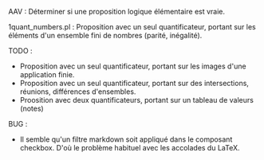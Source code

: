 AAV : Déterminer si une proposition logique élémentaire est vraie.

1quant_numbers.pl : Proposition avec un seul quantificateur, portant sur les éléments d'un ensemble fini de nombres (parité, inégalité).

TODO :
* Proposition avec un seul quantificateur, portant sur les images d'une application finie.
* Proposition avec un seul quantificateur, portant sur des intersections, réunions, différences d'ensembles.
* Proosition avec deux quantificateurs, portant sur un tableau de valeurs (notes)

BUG :
* Il semble qu'un filtre markdown soit appliqué dans le composant checkbox. D'où le problème habituel avec les accolades du LaTeX.